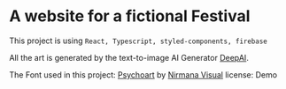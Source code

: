 <!-- ## Available Scripts

In the project directory, you can run:

### `yarn start`

Runs the app in the development mode.\
Open [http://localhost:3000](http://localhost:3000) to view it in the browser.

The page will reload if you make edits.\
You will also see any lint errors in the console.

### `yarn test`

Launches the test runner in the interactive watch mode.\
See the section about [running tests](https://facebook.github.io/create-react-app/docs/running-tests) for more information. -->


# A website for a fictional Festival

This project is using `React, Typescript, styled-components, firebase`

All the art is generated by the text-to-image AI Generator [DeepAI](https://deepai.org/machine-learning-model/text2img).

The Font used in this project: [Psychoart](https://www.fontspace.com/psychoart-font-f78786) by [Nirmana Visual](http://nirmanavisual.com/)
license: Demo
